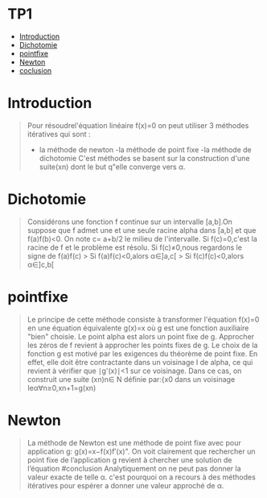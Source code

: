 # TP1
<!-- START doctoc generated TOC please keep comment here to allow auto update -->
<!-- DON'T EDIT THIS SECTION, INSTEAD RE-RUN doctoc TO UPDATE -->
- [Introduction](#introduction)
 - [Dichotomie](#Dichotomie)
 - [pointfixe](#pointfixe)
 - [Newton](#Newton)
 - [coclusion](#conclusion)
  # Introduction
  > Pour résoudrel'équation linéaire f(x)=0 on peut utiliser 3 méthodes itératives qui sont :
  > - la méthode de newton
  > -la méthode de point fixe
  > -la méthode de dichotomie
  > C'est méthodes se basent sur la construction d'une suite(xn) dont le but q"elle converge vers α.
  # Dichotomie
 > Considérons une fonction f continue sur un intervalle [a,b].On suppose que f admet une et une seule racine alpha dans [a,b]
 > et que f(a)f(b)<0. On note
 > c= a+b/2 le milieu de l'intervalle.
 > Si f(c)=0,c'est la racine de f et le problème est résolu.
 > Si f(c)≠0,nous regardons le signe de f(a)f(c)
      > Si f(a)f(c)<0,alors α∈]a,c[
      > Si f(c)f(c)<0,alors α∈]c,b[
# pointfixe
> Le principe de cette méthode consiste à transformer l'équation 
> f(x)=0 en une équation équivalente g(x)=x où g est une fonction auxiliaire "bien" choisie. Le point alpha est alors un point fixe de g. 
> Approcher les zéros de f revient à approcher les points fixes de g. Le choix de la fonction g est motivé par les exigences du théorème de point fixe.
> En effet, elle doit être contractante dans un voisinage I de alpha, ce qui revient à vérifier que ∣g'(x)∣<1 sur ce voisinage. 
> Dans ce cas, on construit une suite (xn)n∈ N définie par:{x0 dans un voisinage Ieα∀n≥0,xn+1=g(xn)
# Newton
> La méthode de Newton est une méthode de point fixe avec pour application g: g(x)=x−f(x)f′(x)".
> On voit clairement que rechercher un point fixe de l’application g revient à chercher une solution de l’équation
#conclusion
> Analytiquement on ne peut pas donner la valeur exacte de telle α.
> c'est pourquoi on a recours à des méthodes itératives pour espérer a donner une valeur approché de α.
